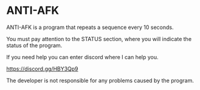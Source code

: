 # ANTI-AFK

ANTI-AFK is a program that repeats a sequence every 10 seconds.

You must pay attention to the STATUS section, where you will indicate the status of the program.

If you need help you can enter discord where I can help you.

https://discord.gg/HBY3Qp9

The developer is not responsible for any problems caused by the program.
